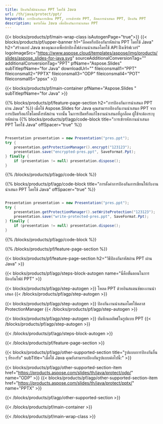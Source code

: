 ```yaml
---
title: ป้องกันไฟล์นำเสนอ PPT โดยใช้ Java
url: /th/java/protect/ppt/
keywords: การป้องกันการเขียน PPT, การเข้ารหัส PPT, ล็อคการนำเสนอ PPT, ป้องกัน PPT
description: ซอร์สโค้ด Java เพื่อป้องกันการนำเสนอ PPT
---
```


{{< blocks/products/pf/main-wrap-class isAutogenPage="true">}}
{{< blocks/products/pf/upper-banner h1="ล็อคหรือป้องกันรหัสผ่าน PPT โดยใช้ Java" h2="สร้างแอป Java ของคุณเองเพื่อปกป้องไฟล์งานนำเสนอโดยใช้ API ฝั่งเซิร์ฟเวอร์" logoImageSrc="https://www.aspose.cloud/templates/aspose/img/products/slides/aspose_slides-for-java.svg" sourceAdditionalConversionTag="" additionalConversionTag="PPT" pfName="Aspose.Slides" subTitlepfName="for Java" downloadUrl="" fileiconsmall1="PPT" fileiconsmall2="PPTX" fileiconsmall3="ODP" fileiconsmall4="POT" fileiconsmall5="ppsx" >}}

{{< blocks/products/pf/main-container pfName="Aspose.Slides " subTitlepfName="for Java" >}}

{{% blocks/products/pf/feature-page-section  h2="การป้องกันการนำเสนอ PPT ผ่าน Java" %}}
เมื่อใช้ Aspose.Slides for Java คุณสามารถป้องกันงานนำเสนอ PPT จากการเปิดหรือแก้ไขโดยตั้งรหัสผ่าน จากนั้น ในการเปิดหรือแก้ไขงานนำเสนอที่ถูกล็อค ผู้ใช้จะต้องระบุรหัสผ่าน
{{% blocks/products/pf/agp/code-block title="การเข้ารหัสงานนำเสนอ PPT โดยใช้ Java" offSpacer="true" %}}

```java

Presentation presentation = new Presentation("pres.ppt");
try {
    presentation.getProtectionManager().encrypt("123123");
    presentation.save("encrypted-pres.ppt", SaveFormat.Ppt);
} finally {
    if (presentation != null) presentation.dispose();
}
```

{{% /blocks/products/pf/agp/code-block %}}

{{% blocks/products/pf/agp/code-block title="การตั้งค่าการป้องกันการเขียนให้กับงานนำเสนอ PPT โดยใช้ Java" offSpacer="true" %}}

```java

Presentation presentation = new Presentation("pres.ppt");
try {
    presentation.getProtectionManager().setWriteProtection("123123");
    presentation.save("write-protected-pres.ppt", SaveFormat.Ppt);
} finally {
    if (presentation != null) presentation.dispose();
}
```

{{% /blocks/products/pf/agp/code-block %}}

{{% /blocks/products/pf/feature-page-section %}}

{{< blocks/products/pf/feature-page-section  h2="วิธีป้องกันรหัสผ่าน PPT ผ่าน Java" >}}

{{< blocks/products/pf/agp/steps-block-autogen name="นี่คือขั้นตอนในการป้องกันไฟล์ PPT" >}}

{{< blocks/products/pf/agp/step-autogen >}}
โหลด PPT ด้วยอินสแตนซ์ของงานนำเสนอ
{{< /blocks/products/pf/agp/step-autogen >}}

{{< blocks/products/pf/agp/step-autogen >}}
ป้องกันงานนำเสนอโดยใช้คลาส ProtectionManager
{{< /blocks/products/pf/agp/step-autogen >}}

{{< blocks/products/pf/agp/step-autogen >}}
บันทึกผลลัพธ์ในรูปแบบ PPT
{{< /blocks/products/pf/agp/step-autogen >}}

{{< /blocks/products/pf/agp/steps-block-autogen >}}

{{< /blocks/products/pf/feature-page-section >}}

{{< blocks/products/pf/agp/other-supported-section title="รูปแบบการป้องกันอื่น ๆ ที่รองรับ" subTitle="เมื่อใช้ Java คุณยังสามารถป้องกันรูปแบบต่อไปนี้:" >}}

{{< blocks/products/pf/agp/other-supported-section-item href="https://products.aspose.com/slides/th/java/protect/odp/" name="ODP" >}}
{{< blocks/products/pf/agp/other-supported-section-item href="https://products.aspose.com/slides/th/java/protect/pptx/" name="PPTX" >}}


{{< /blocks/products/pf/agp/other-supported-section >}}

{{< /blocks/products/pf/main-container >}}
    
{{< /blocks/products/pf/main-wrap-class >}}